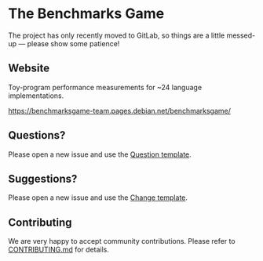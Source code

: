 The Benchmarks Game
===================

The project has only recently moved to GitLab, so things are a little messed-up — please show some patience!

Website
-------

Toy-program performance measurements for ~24 language implementations.

https://benchmarksgame-team.pages.debian.net/benchmarksgame/

Questions?
----------

Please open a new issue and use the [Question template](/issues/new?issuable_template=Question).

Suggestions?
------------

Please open a new issue and use the [Change template](/issues/new?issuable_template=Change).

Contributing
------------

We are very happy to accept community contributions. Please refer to [CONTRIBUTING.md](/CONTRIBUTING.md) for details.
